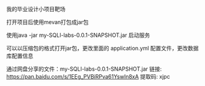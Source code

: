 我的毕业设计小项目靶场

打开项目后使用mevan打包成jar包

使用java -jar my-SQLI-labs-0.0.1-SNAPSHOT.jar 启动服务
 
可以以压缩包的格式打开jar包，更改里面的 application.yml 配置文件，更改数据库配置信息

通过网盘分享的文件：my-SQLI-labs-0.0.1-SNAPSHOT.jar
链接: https://pan.baidu.com/s/1EEg_PVBiRPva61YswIn8xA 提取码: xjpc
